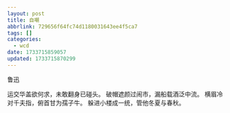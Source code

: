 ```yaml
---
layout: post
title: 自嘲
abbrlink: 729656f64fc74d1180031643ee4f5ca7
tags: []
categories:
  - wcd
date: 1733715859057
updated: 1733715870299
---
```


鲁迅

运交华盖欲何求，未敢翻身已碰头。
破帽遮颜过闹市，漏船载酒泛中流。
横眉冷对千夫指，俯首甘为孺子牛。
躲进小楼成一统，管他冬夏与春秋。
